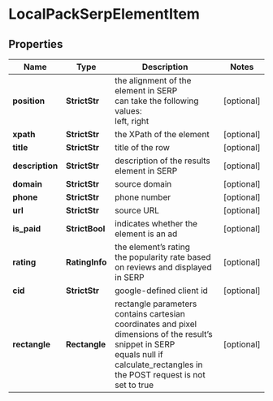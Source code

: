 # LocalPackSerpElementItem


## Properties

| Name | Type | Description | Notes |
|------------ | ------------- | ------------- | -------------|
**position** | **StrictStr** | the alignment of the element in SERP<br>can take the following values:<br>left, right |[optional]|
**xpath** | **StrictStr** | the XPath of the element |[optional]|
**title** | **StrictStr** | title of the row |[optional]|
**description** | **StrictStr** | description of the results element in SERP |[optional]|
**domain** | **StrictStr** | source domain |[optional]|
**phone** | **StrictStr** | phone number |[optional]|
**url** | **StrictStr** | source URL |[optional]|
**is_paid** | **StrictBool** | indicates whether the element is an ad |[optional]|
**rating** | **RatingInfo** | the element’s rating<br>the popularity rate based on reviews and displayed in SERP |[optional]|
**cid** | **StrictStr** | google-defined client id |[optional]|
**rectangle** | **Rectangle** | rectangle parameters<br>contains cartesian coordinates and pixel dimensions of the result’s snippet in SERP<br>equals null if calculate_rectangles in the POST request is not set to true |[optional]|